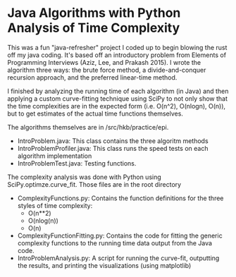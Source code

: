 # Java Algorithms with Python Analysis of Time Complexity

This was a fun "java-refresher" project I coded up to begin blowing the rust off my java coding. It's based off an introductory problem from Elements of Programming Interviews (Aziz, Lee, and Prakash 2015). I wrote the algorithm three ways: the brute force method, a divide-and-conquer recursion approach, and the preferred linear-time method.

I finished by analyzing the running time of each algorithm (in Java) and then applying a custom curve-fitting technique using SciPy to not only show that the time complexities are in the expected form (i.e. O(n^2), O(nlogn), O(n)), but to get estimates of the actual time functions themselves.

The algorithms themselves are in /src/hkb/practice/epi.
* IntroProblem.java: This class contains the three algoritm methods
* IntroProblemProfiler.java: This class runs the speed tests on each algorithm implementation
* IntroProblemTest.java: Testing functions.

The complexity analysis was done with Python using SciPy.optimze.curve_fit. Those files are in the root directory
* ComplexityFunctions.py: Contains the function definitions for the three styles of time complexity:
  * O(n**2)
  * O(nlog(n))
  * O(n)
* ComplexityFunctionFitting.py: Contains the code for fitting the generic complexity functions to the running time data output from the Java code.
* IntroProblemAnalysis.py: A script for running the curve-fit, outputting the results, and printing the visualizations (using matplotlib)
